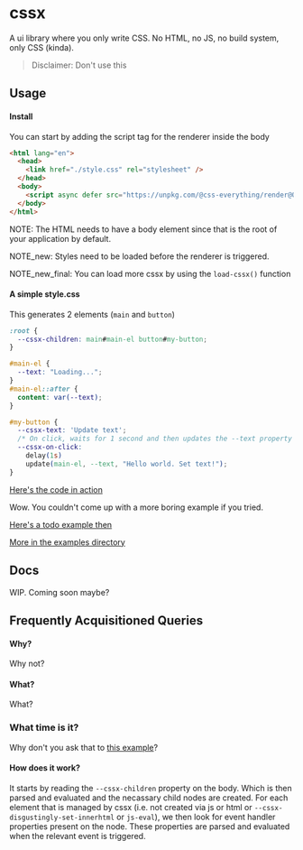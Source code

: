 # cssx
A ui library where you only write CSS. No HTML, no JS, no build system, only CSS (kinda).

> Disclaimer: Don't use this


## Usage

#### Install
You can start by adding the script tag for the renderer inside the body
```html
<html lang="en">
  <head>
    <link href="./style.css" rel="stylesheet" />
  </head>
  <body>
    <script async defer src="https://unpkg.com/@css-everything/render@0.0.1/dist/renderer/index.js"></script>
  </body>
</html>
```

NOTE: The HTML needs to have a body element since that is the root of your application by default.

NOTE_new: Styles need to be loaded before the renderer is triggered.

NOTE_new_final: You can load more cssx by using the `load-cssx()` function

#### A simple style.css
This generates 2 elements (`main` and `button`)

```css
:root {
  --cssx-children: main#main-el button#my-button;
}

#main-el {
  --text: "Loading...";
}
#main-el::after {
  content: var(--text);
}

#my-button {
  --cssx-text: 'Update text';
  /* On click, waits for 1 second and then updates the --text property #main-el */
  --cssx-on-click:
    delay(1s)
    update(main-el, --text, "Hello world. Set text!");
}
```

[Here's the code in action](https://codepen.io/phenax/pen/gOZOLgR?editors=1100)

Wow. You couldn't come up with a more boring example if you tried.

[Here's a todo example then](https://codepen.io/phenax/pen/QWzWGaV?editors=1100)

[More in the examples directory](https://github.com/phenax/css-everything/tree/main/examples)


## Docs
WIP. Coming soon maybe?



## Frequently Acquisitioned Queries
#### Why?
Why not?

#### What?
What?

### What time is it?
Why don't you ask that to [this example](https://codepen.io/phenax/pen/KKbKNeb?editors=1100)?

#### How does it work?
It starts by reading the `--cssx-children` property on the body. Which is then parsed and evaluated and the necassary child nodes are created.
For each element that is managed by cssx (i.e. not created via js or html or `--cssx-disgustingly-set-innerhtml` or `js-eval`), we then look for event handler properties present on the node. These properties are parsed and evaluated when the relevant event is triggered.


